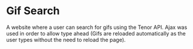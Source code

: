# Gif Search

A website where a user can search for gifs using the Tenor API. Ajax was used in order to allow type ahead (Gifs are reloaded automatically as the user types without the need to reload the page).
